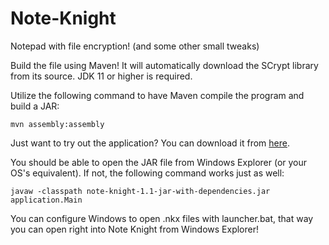 # Note-Knight
Notepad with file encryption! (and some other small tweaks)

Build the file using Maven! It will automatically download the SCrypt library from its source. JDK 11 or higher is required.

Utilize the following command to have Maven compile the program and build a JAR:

    mvn assembly:assembly

Just want to try out the application? You can download it from [here](https://github.com/this-is-forever/Note-Knight/raw/master/note-knight-1.1-jar-with-dependencies.jar).

You should be able to open the JAR file from Windows Explorer (or your OS's equivalent). If not, the following command works just as well:

    javaw -classpath note-knight-1.1-jar-with-dependencies.jar application.Main

You can configure Windows to open .nkx files with launcher.bat, that way you can open right into Note Knight from Windows Explorer!
